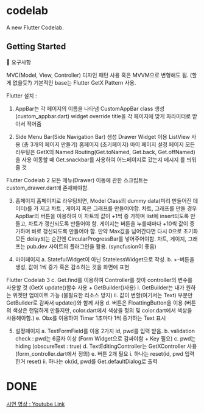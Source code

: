 # codelab

A new Flutter Codelab.

## Getting Started

🔧 요구사항

MVC(Model, View, Controller) 디자인 패턴 사용
혹은 MVVM으로 변형해도 됨. (할게 없을듯?)
기본적인 base는 Flutter GetX Pattern 사용.

Flutter 설치 :
1. AppBar는 각 페이지의 이름을 나타냄
CustomAppBar class 생성(custom_appbar.dart) widget override
title을 각 페이지에 맞게 파라미터로 받아서 적어줌

2. Side Menu Bar(Side Navigation Bar) 생성
Drawer Widget 이용
ListView 사용 (총 3개의 페이지 만들기)
홈페이지 (초기페이지)
마이 페이지
설정 페이지
모든 라우팅은 GetX의 Named Routing(Get.toNamed, Get.back, Get.offNamed)을 사용
이동할 때 Get.snackbar를 사용하여 어느페이지로 갔는지 메시지
를 띄워줄 것


Flutter Codelab 2
모든 메뉴(Drawer) 이동에 관한 스크립트는 custom_drawer.dart에 존재해야함.

3. 홈페이지
홈페이지로 라우팅되면, Model Class의 dummy data(미리 만들어진 데이터)를 가
지고 차트 , 게이지 혹은 그래프를 만들어야함.
차트, 그래프를 만들 경우 AppBar의 버튼을 이용하여 이 차트의 값이 +1씩 증
가하며 list에 insert되도록 만들고, 차트가 갱신되도록 만들어야 함.
게이지는 버튼을 누를때마다 +10씩 값이 증가하며 바로 갱신되도록 만들어야
함. 만약 Max값을 넘어간다면 다시 0으로 초기화
모든 delay되는 순간엔 CircularProgressBar를 넣어주어야함.
차트, 게이지, 그래프는 pub.dev 사이트의 플러그인을 활용. (syncfusion이 좋음)

4. 마이페이지
a. StatefulWidget이 아닌 StatelessWidget으로 작성.
b. +-버튼을 생성, 값이 1씩 증가 혹은 감소하는 것을 화면에 표현

Flutter Codelab 3
c. Get.find를 이용하여 Controller를 찾아 controller의 변수를 사용할 것 (GetX
update()함수 사용 + GetBuilder()사용)
i. GetBuilder는 내가 원하는 위젯만 업데이트 가능 (불필요한 리소스 방지)
ii. 값이 변할(여기서는 Text) 부분만 GetBuilder로 감싸서 update()와 함께 사용
d. 버튼은 FloattingButton을 이용 (버튼의 색상은 랜덤하게 만들지만, color.dart에서
색상을 정의 및 color.dart에서 색상을 사용해야함.)
e. Obx를 이용하여 Timer 1초마다 1씩 증가하는 Text 표시

5. 설정페이지
a. TextFormField를 이용 2가지 id, pwd를 입력 받음.
b. validation check : pwd는 6글자 이상 (Form Widget으로 감싸야함 + Key 필요)
c. pwd는 hiding (obscureText : true)
d. TextEditingController는 GetXController 사용 (form_controller.dart에서 정의)
e. 버튼 2개 필요
i. 하나는 reset(id, pwd 입력한거 reset)
ii. 하나는 ok(id, pwd를 Get.defaultDialog로 출력

# DONE

[시연 영상 : Youtube Link](https://youtu.be/NHw9X4qOmdM)
